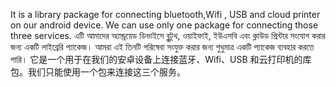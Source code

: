 It is a library package for connecting bluetooth,Wifi , USB and cloud printer on our android device. We can use only one package for connecting those three services. 
এটি আমাদের অ্যান্ড্রয়েড ডিভাইসে ব্লুটুথ, ওয়াইফাই, ইউএসবি এবং ক্লাউড প্রিন্টার সংযোগ করার জন্য একটি লাইব্রেরি প্যাকেজ। আমরা এই তিনটি পরিষেবা সংযুক্ত করার জন্য শুধুমাত্র একটি প্যাকেজ ব্যবহার করতে পারি।
它是一个用于在我们的安卓设备上连接蓝牙、Wifi、USB 和云打印机的库包。我们只能使用一个包来连接这三个服务。
